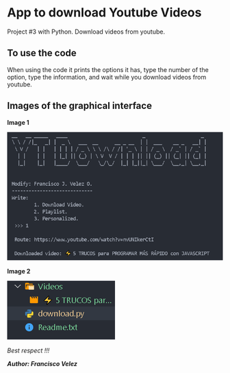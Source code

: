 # App to download Youtube Videos

Project #3 with Python. Download videos from youtube.

## To use the code
When using the code it prints the options it has,
type the number of the option, type the information,
and wait while you download videos from youtube.

## Images of the graphical interface

**Image 1**

![Sample image of the program](Image1.png)

**Image 2**

![Sample image of the program](Image2.png)

<i>Best respect !!! </i>

**<cite>Author: Francisco Velez</cite>**
